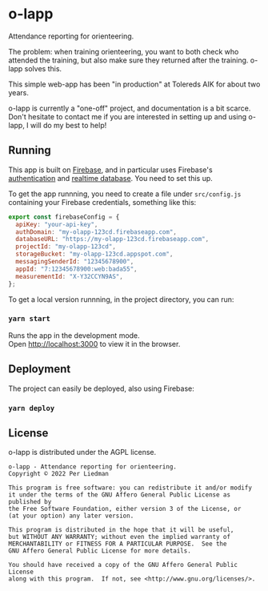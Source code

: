# o-lapp

Attendance reporting for orienteering.

The problem: when training orienteering, you want to both check who attended the training, but also make sure they returned after the training. o-lapp solves this.

This simple web-app has been "in production" at Tolereds AIK for about two years.

o-lapp is currently a "one-off" project, and documentation is a bit scarce. Don't hesitate to contact me if you are interested in setting up and using o-lapp, I will do my best to help!

## Running

This app is built on [Firebase](https://firebase.google.com/), and in particular uses Firebase's [authentication](https://firebase.google.com/docs/auth) and [realtime database](https://firebase.google.com/docs/database). You need to set this up.

To get the app runnning, you need to create a file under `src/config.js` containing your Firebase credentials, something like this:

```js
export const firebaseConfig = {
  apiKey: "your-api-key",
  authDomain: "my-olapp-123cd.firebaseapp.com",
  databaseURL: "https://my-olapp-123cd.firebaseapp.com",
  projectId: "my-olapp-123cd",
  storageBucket: "my-olapp-123cd.appspot.com",
  messagingSenderId: "12345678900",
  appId: "7:12345678900:web:bada55",
  measurementId: "X-Y32CCYN9AS",
};
```

To get a local version runnning, in the project directory, you can run:

### `yarn start`

Runs the app in the development mode.<br />
Open [http://localhost:3000](http://localhost:3000) to view it in the browser.

## Deployment

The project can easily be deployed, also using Firebase:

### `yarn deploy`

## License

o-lapp is distributed under the AGPL license.

    o-lapp - Attendance reporting for orienteering.
    Copyright © 2022 Per Liedman

    This program is free software: you can redistribute it and/or modify
    it under the terms of the GNU Affero General Public License as published by
    the Free Software Foundation, either version 3 of the License, or
    (at your option) any later version.

    This program is distributed in the hope that it will be useful,
    but WITHOUT ANY WARRANTY; without even the implied warranty of
    MERCHANTABILITY or FITNESS FOR A PARTICULAR PURPOSE.  See the
    GNU Affero General Public License for more details.

    You should have received a copy of the GNU Affero General Public License
    along with this program.  If not, see <http://www.gnu.org/licenses/>.
